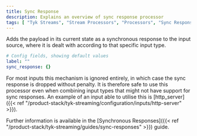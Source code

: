 ```yaml
---
title: Sync Response
description: Explains an overview of sync response processor
tags: [ "Tyk Streams", "Stream Processors", "Processors", "Sync Response", "sync_response" ]
---
```


Adds the payload in its current state as a synchronous response to the input source, where it is dealt with according to that specific input type.

```yml
# Config fields, showing default values
label: ""
sync_response: {}
```

For most inputs this mechanism is ignored entirely, in which case the sync response is dropped without penalty. It is therefore safe to use this processor even when combining input types that might not have support for sync responses. An example of an input able to utilise this is [http_server]({{< ref "/product-stack/tyk-streaming/configuration/inputs/http-server" >}}).

Further information is available in the [Synchronous Responses]({{< ref "/product-stack/tyk-streaming/guides/sync-responses" >}}) guide.
